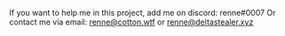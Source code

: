 If you want to help me in this project, add me on discord: renne#0007
Or contact me via email: renne@cotton.wtf or renne@deltastealer.xyz
